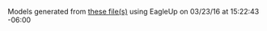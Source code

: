 Models generated from [these file(s)](https://raw.github.com/sparkfun/Papilio_Button_LED_Wing/80d31db698f399345eacad574836a059138af1e3/Hardware/Papilio-Button_LED_Wing.brd) using EagleUp on 03/23/16 at 15:22:43 -06:00
